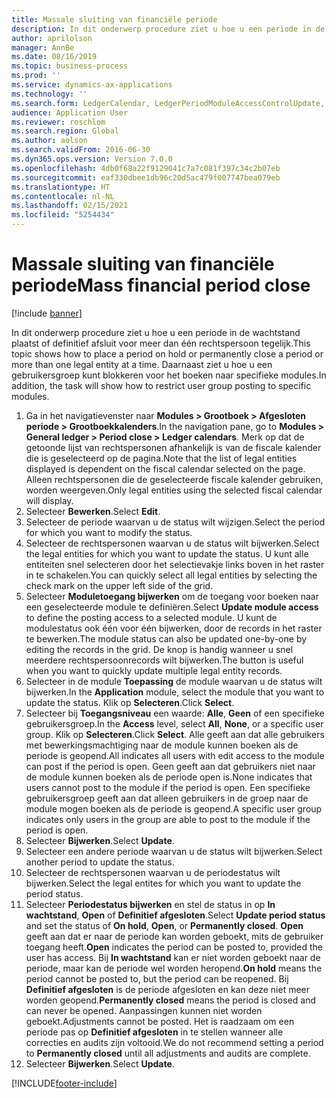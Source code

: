```yaml
---
title: Massale sluiting van financiële periode
description: In dit onderwerp procedure ziet u hoe u een periode in de wachtstand plaatst of definitief afsluit voor meer dan één rechtspersoon tegelijk.
author: aprilolson
manager: AnnBe
ms.date: 08/16/2019
ms.topic: business-process
ms.prod: ''
ms.service: dynamics-ax-applications
ms.technology: ''
ms.search.form: LedgerCalendar, LedgerPeriodModuleAccessControlUpdate, SysLookupPicklist, LedgerFiscalCalendarPeriodStatus
audience: Application User
ms.reviewer: roschlom
ms.search.region: Global
ms.author: aolson
ms.search.validFrom: 2016-06-30
ms.dyn365.ops.version: Version 7.0.0
ms.openlocfilehash: 4db0f68a22f9129041c7a7c081f397c34c2b07eb
ms.sourcegitcommit: eaf330dbee1db96c20d5ac479f007747bea079eb
ms.translationtype: HT
ms.contentlocale: nl-NL
ms.lasthandoff: 02/15/2021
ms.locfileid: "5254434"
---
```

# <a name="mass-financial-period-close"></a><span data-ttu-id="a44e4-103">Massale sluiting van financiële periode</span><span class="sxs-lookup"><span data-stu-id="a44e4-103">Mass financial period close</span></span>

[!include [banner](../../includes/banner.md)]

<span data-ttu-id="a44e4-104">In dit onderwerp procedure ziet u hoe u een periode in de wachtstand plaatst of definitief afsluit voor meer dan één rechtspersoon tegelijk.</span><span class="sxs-lookup"><span data-stu-id="a44e4-104">This topic shows how to place a period on hold or permanently close a period or more than one legal entity at a time.</span></span> <span data-ttu-id="a44e4-105">Daarnaast ziet u hoe u een gebruikersgroep kunt blokkeren voor het boeken naar specifieke modules.</span><span class="sxs-lookup"><span data-stu-id="a44e4-105">In addition, the task will show how to restrict user group posting to specific modules.</span></span>

1. <span data-ttu-id="a44e4-106">Ga in het navigatievenster naar **Modules > Grootboek > Afgesloten periode > Grootboekkalenders**.</span><span class="sxs-lookup"><span data-stu-id="a44e4-106">In the navigation pane, go to **Modules > General ledger > Period close > Ledger calendars**.</span></span> <span data-ttu-id="a44e4-107">Merk op dat de getoonde lijst van rechtspersonen afhankelijk is van de fiscale kalender die is geselecteerd op de pagina.</span><span class="sxs-lookup"><span data-stu-id="a44e4-107">Note that the list of legal entities displayed is dependent on the fiscal calendar selected on the page.</span></span> <span data-ttu-id="a44e4-108">Alleen rechtspersonen die de geselecteerde fiscale kalender gebruiken, worden weergeven.</span><span class="sxs-lookup"><span data-stu-id="a44e4-108">Only legal entities using the selected fiscal calendar will display.</span></span>
2. <span data-ttu-id="a44e4-109">Selecteer **Bewerken**.</span><span class="sxs-lookup"><span data-stu-id="a44e4-109">Select **Edit**.</span></span>
3. <span data-ttu-id="a44e4-110">Selecteer de periode waarvan u de status wilt wijzigen.</span><span class="sxs-lookup"><span data-stu-id="a44e4-110">Select the period for which you want to modify the status.</span></span>
4. <span data-ttu-id="a44e4-111">Selecteer de rechtspersonen waarvan u de status wilt bijwerken.</span><span class="sxs-lookup"><span data-stu-id="a44e4-111">Select the legal entities for which you want to update the status.</span></span> <span data-ttu-id="a44e4-112">U kunt alle entiteiten snel selecteren door het selectievakje links boven in het raster in te schakelen.</span><span class="sxs-lookup"><span data-stu-id="a44e4-112">You can quickly select all legal entities by selecting the check mark on the upper left side of the grid.</span></span>  
5. <span data-ttu-id="a44e4-113">Selecteer **Moduletoegang bijwerken** om de toegang voor boeken naar een geselecteerde module te definiëren.</span><span class="sxs-lookup"><span data-stu-id="a44e4-113">Select **Update module access** to define the posting access to a selected module.</span></span> <span data-ttu-id="a44e4-114">U kunt de modulestatus ook één voor één bijwerken, door de records in het raster te bewerken.</span><span class="sxs-lookup"><span data-stu-id="a44e4-114">The module status can also be updated one-by-one by editing the records in the grid.</span></span> <span data-ttu-id="a44e4-115">De knop is handig wanneer u snel meerdere rechtspersoonrecords wilt bijwerken.</span><span class="sxs-lookup"><span data-stu-id="a44e4-115">The button is useful when you want to quickly update multiple legal entity records.</span></span>  
6. <span data-ttu-id="a44e4-116">Selecteer in de module **Toepassing** de module waarvan u de status wilt bijwerken.</span><span class="sxs-lookup"><span data-stu-id="a44e4-116">In the **Application** module, select the module that you want to update the status.</span></span> <span data-ttu-id="a44e4-117">Klik op **Selecteren**.</span><span class="sxs-lookup"><span data-stu-id="a44e4-117">Click **Select**.</span></span>
7. <span data-ttu-id="a44e4-118">Selecteer bij **Toegangsniveau** een waarde: **Alle**, **Geen** of een specifieke gebruikersgroep.</span><span class="sxs-lookup"><span data-stu-id="a44e4-118">In the **Access** level, select **All**, **None**, or a specific user group.</span></span> <span data-ttu-id="a44e4-119">Klik op **Selecteren**.</span><span class="sxs-lookup"><span data-stu-id="a44e4-119">Click **Select**.</span></span> <span data-ttu-id="a44e4-120">Alle geeft aan dat alle gebruikers met bewerkingsmachtiging naar de module kunnen boeken als de periode is geopend.</span><span class="sxs-lookup"><span data-stu-id="a44e4-120">All indicates all users with edit access to the module can post if the period is open.</span></span> <span data-ttu-id="a44e4-121">Geen geeft aan dat gebruikers niet naar de module kunnen boeken als de periode open is.</span><span class="sxs-lookup"><span data-stu-id="a44e4-121">None indicates that users cannot post to the module if the period is open.</span></span> <span data-ttu-id="a44e4-122">Een specifieke gebruikersgroep geeft aan dat alleen gebruikers in de groep naar de module mogen boeken als de periode is geopend.</span><span class="sxs-lookup"><span data-stu-id="a44e4-122">A specific user group indicates only users in the group are able to post to the module if the period is open.</span></span>  
8. <span data-ttu-id="a44e4-123">Selecteer **Bijwerken**.</span><span class="sxs-lookup"><span data-stu-id="a44e4-123">Select **Update**.</span></span>
9. <span data-ttu-id="a44e4-124">Selecteer een andere periode waarvan u de status wilt bijwerken.</span><span class="sxs-lookup"><span data-stu-id="a44e4-124">Select another period to update the status.</span></span>
10. <span data-ttu-id="a44e4-125">Selecteer de rechtspersonen waarvan u de periodestatus wilt bijwerken.</span><span class="sxs-lookup"><span data-stu-id="a44e4-125">Select the legal entites for which you want to update the period status.</span></span>
11. <span data-ttu-id="a44e4-126">Selecteer **Periodestatus bijwerken** en stel de status in op **In wachtstand**, **Open** of **Definitief afgesloten**.</span><span class="sxs-lookup"><span data-stu-id="a44e4-126">Select **Update period status** and set the status of **On hold**, **Open**, or **Permanently closed**.</span></span> <span data-ttu-id="a44e4-127">**Open** geeft aan dat er naar de periode kan worden geboekt, mits de gebruiker toegang heeft.</span><span class="sxs-lookup"><span data-stu-id="a44e4-127">**Open** indicates the period can be posted to, provided the user has access.</span></span> <span data-ttu-id="a44e4-128">Bij **In wachtstand** kan er niet worden geboekt naar de periode, maar kan de periode wel worden heropend.</span><span class="sxs-lookup"><span data-stu-id="a44e4-128">**On hold** means the period cannot be posted to, but the period can be reopened.</span></span> <span data-ttu-id="a44e4-129">Bij **Definitief afgesloten** is de periode afgesloten en kan deze niet meer worden geopend.</span><span class="sxs-lookup"><span data-stu-id="a44e4-129">**Permanently closed** means the period is closed and can never be opened.</span></span> <span data-ttu-id="a44e4-130">Aanpassingen kunnen niet worden geboekt.</span><span class="sxs-lookup"><span data-stu-id="a44e4-130">Adjustments cannot be posted.</span></span> <span data-ttu-id="a44e4-131">Het is raadzaam om een periode pas op **Definitief afgesloten** in te stellen wanneer alle correcties en audits zijn voltooid.</span><span class="sxs-lookup"><span data-stu-id="a44e4-131">We do not recommend setting a period to **Permanently closed** until all adjustments and audits are complete.</span></span>  
12. <span data-ttu-id="a44e4-132">Selecteer **Bijwerken**.</span><span class="sxs-lookup"><span data-stu-id="a44e4-132">Select **Update**.</span></span>



[!INCLUDE[footer-include](../../../includes/footer-banner.md)]